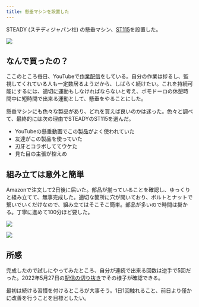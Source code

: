 ```yaml
---
title: 懸垂マシンを設置した
---
```

STEADY (ステディジャパン社) の懸垂マシン、[ST115](https://www.amazon.co.jp/dp/B09K3QQBKH)を設置した。

![](https://lh4.googleusercontent.com/8ukzBGQObe2b8HHb4QHjL80qCuxIbXW5f_up99wgd3GguBIxhc773wKZADU_kVCeVG0i1sX9N0BO4hq3OEpAnaM_hObBqnd-EdKTkbM2klUKNMMliQJRkc6VMLRJgmRksaJYqNWd5cx3zvFL9kujq7Bc2NGIZVjuU0Sf1ubAGVdp6THtDeGvoVB5Xxsj)

なんで買ったの？
--------

ここのところ毎日、YouTubeで[作業配信](https://www.youtube.com/c/r7kamura)をしている。自分の作業は捗るし、監視してくれている人も一定数居るようだから、しばらく続けたい。これを持続可能にするには、適切に運動もしなければならないと考え、ポモドーロの休憩時間中に短時間で出来る運動として、懸垂をやることにした。

懸垂マシンにも色々な製品があり、どれを買えば良いのかは迷った。色々と調べて、最終的には次の理由でSTEADYのST115を選んだ。

*   YouTubeの懸垂動画でこの製品がよく使われていた
*   友達がこの製品を使っていた
*   刃牙とコラボしててウケた
*   見た目の主張が控えめ

組み立ては意外と簡単
----------

Amazonで注文して2日後に届いた。部品が揃っていることを確認し、ゆっくりと組み立てて、無事完成した。適切な箇所に穴が開いており、ボルトとナットで繋いでいくだけなので、組み立てはそこそこ簡単。部品が多いので時間は掛かる。丁寧に進めて100分ほど要した。

![](https://lh6.googleusercontent.com/5Zonwn2hqIREvpenGIIQMrW01W93vTPUV2VPj9To6zCss9bKAQBqxYnUg6fuEvU2Y0RddHh2N5YJBwPqmhQslJBM5tVr3ZJePinqV3z_udl6XNzckJnomLB77mP3muujQAc4SLaZjNoJ06LhHdRvmtcEdqGL4R9Mmmsdxf2rP9A13fqkPb7-tchNTLUo)

![](https://lh5.googleusercontent.com/HjpPqKONz6pqexRvdeoep5cnjBt0M1qJA36c3-Eag4QX3cwGRXSPgq2CfYgJsuU7j5E9TbS7ezFybmva1cxgY2SxWzbVFbgkZUoa8QHclVgVI44GEPVkc-x4UTQ06mLomsrQBi6FTDXpjNXu69zn1VaKrm9HD84yzlaybgwGJ65Gi_-SEmRWFDJFRHN-)

所感
--

完成したので試しにやってみたところ、自分が連続で出来る回数は逆手で5回だった。2022年5月27日の[配信の切り抜き](https://www.youtube.com/clip/Ugkxy2NXpdlfZF0kT9s-MoCOrbB1wpWEryK9)でその様子が確認できる。

最初は続ける習慣を付けるところが大事そう。1日1回触れること、前日より僅かに改善を行うことを目標としたい。
